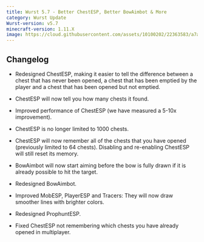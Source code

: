 ```yaml
---
title: Wurst 5.7 - Better ChestESP, Better BowAimbot & More
category: Wurst Update
Wurst-version: v5.7
minecraft-version: 1.11.X
image: https://cloud.githubusercontent.com/assets/10100202/22363583/a7ace18c-e46b-11e6-86c4-62f98fb47696.jpg
---
```

## Changelog

- Redesigned ChestESP, making it easier to tell the difference between a chest that has never been opened, a chest that has been emptied by the player and a chest that has been opened but not emptied.

- ChestESP will now tell you how many chests it found.

- Improved performance of ChestESP (we have measured a 5-10x improvement).

- ChestESP is no longer limited to 1000 chests.

- ChestESP will now remember all of the chests that you have opened (previously limited to 64 chests). Disabling and re-enabling ChestESP will still reset its memory.

- BowAimbot will now start aiming before the bow is fully drawn if it is already possible to hit the target.

- Redesigned BowAimbot.

- Improved MobESP, PlayerESP and Tracers: They will now draw smoother lines with brighter colors.

- Redesigned ProphuntESP.

- Fixed ChestESP not remembering which chests you have already opened in multiplayer.
